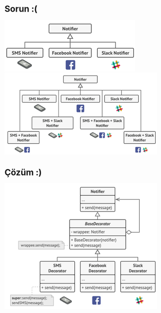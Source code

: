 # Sorun :(

<img src="./images/imgOne.PNG">
</br>
<img src="./images/imageTwo.PNG">

# Çözüm :)
<img src="./images/imageThree.PNG">